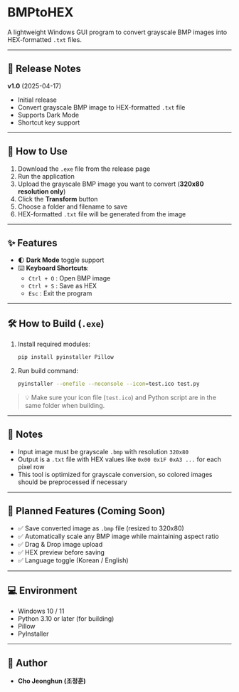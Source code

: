 # BMPtoHEX

A lightweight Windows GUI program to convert grayscale BMP images into HEX-formatted `.txt` files.

---

## 📝 Release Notes

**v1.0** (2025-04-17)  
- Initial release  
- Convert grayscale BMP image to HEX-formatted `.txt` file  
- Supports Dark Mode  
- Shortcut key support  

---

## 🚀 How to Use

1. Download the `.exe` file from the release page  
2. Run the application  
3. Upload the grayscale BMP image you want to convert (**320x80 resolution only**)  
4. Click the **Transform** button  
5. Choose a folder and filename to save  
6. HEX-formatted `.txt` file will be generated from the image  

---

## ✨ Features

- 🌓 **Dark Mode** toggle support  
- ⌨️ **Keyboard Shortcuts**:
  - `Ctrl + O` : Open BMP image  
  - `Ctrl + S` : Save as HEX  
  - `Esc` : Exit the program

---

## 🛠 How to Build (`.exe`)

1. Install required modules:
   ```bash
   pip install pyinstaller Pillow
   ```

2. Run build command:
   ```bash
   pyinstaller --onefile --noconsole --icon=test.ico test.py
   ```

> 💡 Make sure your icon file (`test.ico`) and Python script are in the same folder when building.

---

## 📌 Notes

- Input image must be grayscale `.bmp` with resolution `320x80`  
- Output is a `.txt` file with HEX values like `0x00 0x1F 0xA3 ...` for each pixel row  
- This tool is optimized for grayscale conversion, so colored images should be preprocessed if necessary  

---

## 🧭 Planned Features (Coming Soon)

- ✅ Save converted image as `.bmp` file (resized to 320x80)
- ✅ Automatically scale any BMP image while maintaining aspect ratio
- ✅ Drag & Drop image upload
- ✅ HEX preview before saving
- ✅ Language toggle (Korean / English)

---

## 💻 Environment

- Windows 10 / 11  
- Python 3.10 or later (for building)  
- Pillow  
- PyInstaller  

---

## 👤 Author

- **Cho Jeonghun (조정훈)**   

